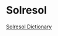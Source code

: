 # Solresol

<a href="https://williamedwardhahn.github.io/solresol/Hahn_Solresol_Dictionary_18.html?word=doremifasollasi dore domilado solresol">Solresol Dictionary</a>





